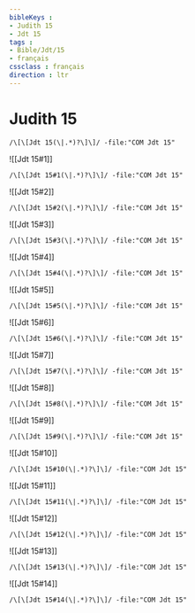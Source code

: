 ```yaml
---
bibleKeys : 
- Judith 15
- Jdt 15
tags : 
- Bible/Jdt/15
- français
cssclass : français
direction : ltr
---
```


# Judith 15

```query
/\[\[Jdt 15(\|.*)?\]\]/ -file:"COM Jdt 15"
```



![[Jdt 15#1]]

```query
/\[\[Jdt 15#1(\|.*)?\]\]/ -file:"COM Jdt 15"
```

![[Jdt 15#2]]

```query
/\[\[Jdt 15#2(\|.*)?\]\]/ -file:"COM Jdt 15"
```

![[Jdt 15#3]]

```query
/\[\[Jdt 15#3(\|.*)?\]\]/ -file:"COM Jdt 15"
```

![[Jdt 15#4]]

```query
/\[\[Jdt 15#4(\|.*)?\]\]/ -file:"COM Jdt 15"
```

![[Jdt 15#5]]

```query
/\[\[Jdt 15#5(\|.*)?\]\]/ -file:"COM Jdt 15"
```

![[Jdt 15#6]]

```query
/\[\[Jdt 15#6(\|.*)?\]\]/ -file:"COM Jdt 15"
```

![[Jdt 15#7]]

```query
/\[\[Jdt 15#7(\|.*)?\]\]/ -file:"COM Jdt 15"
```

![[Jdt 15#8]]

```query
/\[\[Jdt 15#8(\|.*)?\]\]/ -file:"COM Jdt 15"
```

![[Jdt 15#9]]

```query
/\[\[Jdt 15#9(\|.*)?\]\]/ -file:"COM Jdt 15"
```

![[Jdt 15#10]]

```query
/\[\[Jdt 15#10(\|.*)?\]\]/ -file:"COM Jdt 15"
```

![[Jdt 15#11]]

```query
/\[\[Jdt 15#11(\|.*)?\]\]/ -file:"COM Jdt 15"
```

![[Jdt 15#12]]

```query
/\[\[Jdt 15#12(\|.*)?\]\]/ -file:"COM Jdt 15"
```

![[Jdt 15#13]]

```query
/\[\[Jdt 15#13(\|.*)?\]\]/ -file:"COM Jdt 15"
```

![[Jdt 15#14]]

```query
/\[\[Jdt 15#14(\|.*)?\]\]/ -file:"COM Jdt 15"
```

